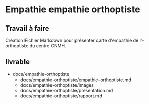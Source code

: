 # Empathie empathie orthoptiste
## Travail à faire 
Création Fichier Markdown pour présenter carte d'empathie de l'-orthoptiste du centre CNMH.

## livrable 
- docs/empathie-orthoptiste
  - docs/empathie-orthoptiste/empathie-orthoptiste.md
  - docs/empathie-orthoptiste/images
  - docs/empathie-orthoptiste/presentation.md
  - docs/empathie-orthoptiste/rapport.md


